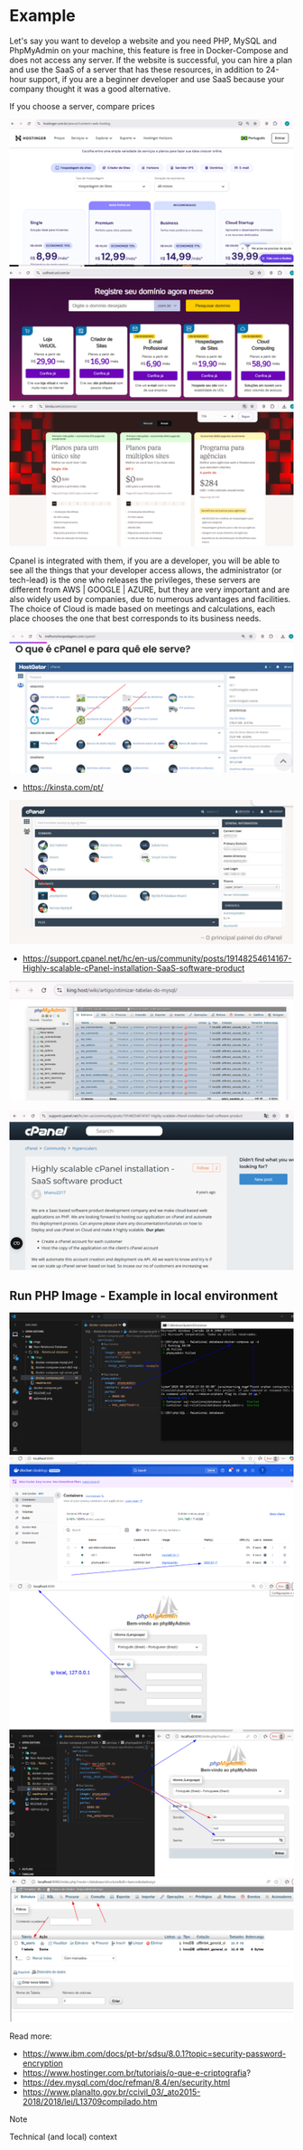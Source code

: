 # Example


Let's say you want to develop a website and you need PHP, MySQL and PhpMyAdmin on your machine, this feature is free in Docker-Compose and does not access any server. If the website is successful, you can hire a plan and use the SaaS of a server that has these resources, in addition to 24-hour support, if you are a beginner developer and use SaaS because your company thought it was a good alternative.

If you choose a server, compare prices

![alt](imgs/price2.png)
![alt](imgs/price1.png)
![alt](imgs/price4.png)


Cpanel is integrated with them, if you are a developer, you will be able to see all the things that your developer access allows, the administrator (or tech-lead) is the one who releases the privileges, these servers are different from AWS | GOOGLE | AZURE, but they are very important and are also widely used by companies, due to numerous advantages and facilities. The choice of Cloud is made based on meetings and calculations, each place chooses the one that best corresponds to its business needs.


![alt](imgs/cpanel/host2.png)

- https://kinsta.com/pt/


![alt](imgs/cpanel/kinsta2.png)

- https://support.cpanel.net/hc/en-us/community/posts/19148254614167-Highly-scalable-cPanel-installation-SaaS-software-product


![alt](imgs/php.png)

![alt](imgs/cpanel/cpannel.png)


## Run PHP Image - Example in local environment

![alt](imgs/docker.png)
![alt](imgs/docker2.png)
![alt](imgs/docker3.png)
![alt](imgs/docker4.png)
![alt](imgs/docker5.png)

Read more:

- https://www.ibm.com/docs/pt-br/sdsu/8.0.1?topic=security-password-encryption
- https://www.hostinger.com.br/tutoriais/o-que-e-criptografia?
- https://dev.mysql.com/doc/refman/8.4/en/security.html
- https://www.planalto.gov.br/ccivil_03/_ato2015-2018/2018/lei/L13709compilado.htm

> [!NOTE]
>
> Technical (and local) context 
